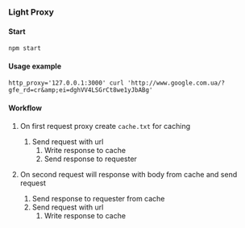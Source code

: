 ### Light Proxy

#### Start

`npm start`

#### Usage example

`http_proxy='127.0.0.1:3000' curl 'http://www.google.com.ua/?gfe_rd=cr&amp;ei=dghVV4LSGrCt8we1yJbABg'`

#### Workflow

1. On first request proxy create `cache.txt` for caching
    1. Send request with url
        1. Write response to cache
        2. Send response to requester
        
2. On second request will response with body from cache and send request
    1. Send response to requester from cache
    2. Send request with url
        1. Write response to cache